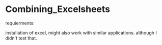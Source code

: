 # Combining_Excelsheets

requierments:

installation of excel, might also work with similar applications. although I didn't test that.
